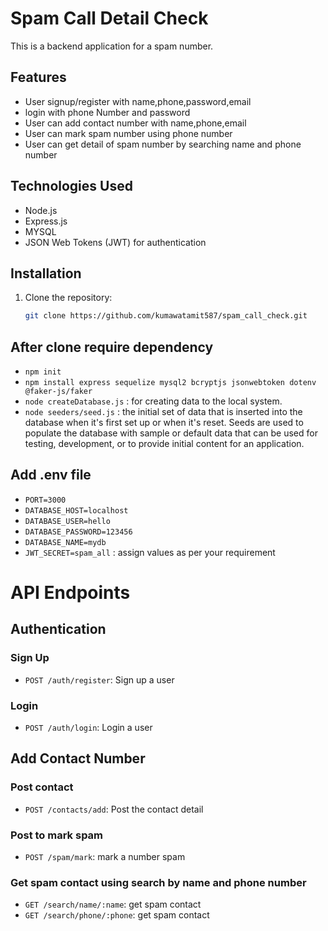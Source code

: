 # Spam Call Detail Check

This is a backend application for a spam number.

## Features

- User signup/register with name,phone,password,email
- login with phone Number and password
- User can add contact number with name,phone,email
- User can mark spam number using phone number
- User can get detail of spam number by searching name and phone number

## Technologies Used

- Node.js
- Express.js
- MYSQL
- JSON Web Tokens (JWT) for authentication



## Installation

1. Clone the repository:

   ```bash
   git clone https://github.com/kumawatamit587/spam_call_check.git

## After clone require dependency

- `npm init`
- `npm install express sequelize mysql2 bcryptjs jsonwebtoken dotenv @faker-js/faker`
- `node createDatabase.js` : for creating data to the local system.
- `node seeders/seed.js` : the initial set of data that is inserted into the database when it's first set up or when it's reset. Seeds are used to populate the database with sample or default data that can be used for testing, development, or to provide initial content for an application.

## Add .env file
- `PORT=3000`
- `DATABASE_HOST=localhost`
- `DATABASE_USER=hello`
- `DATABASE_PASSWORD=123456`
- `DATABASE_NAME=mydb`
- `JWT_SECRET=spam_all` : assign values as per your requirement
# API Endpoints

## Authentication

### Sign Up
- `POST /auth/register`: Sign up a user

### Login
- `POST /auth/login`: Login a user

## Add Contact Number

### Post contact
- `POST /contacts/add`: Post the contact detail
### Post to mark spam
- `POST /spam/mark`: mark a number spam
### Get spam contact using search by name and phone number
- `GET /search/name/:name`: get spam contact
- `GET /search/phone/:phone`: get spam contact

